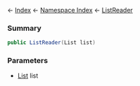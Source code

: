 ← [Index](Api-Index) ← [Namespace Index](Namespace-Index) ← [ListReader<T>](VRage.Collections.ListReader`1)

### Summary

```csharp
public ListReader(List list)
```

### Parameters

* [List<T>](https://docs.microsoft.com/en-us/dotnet/api/System.Collections.Generic.List-1?view=netframework-4.6) list

